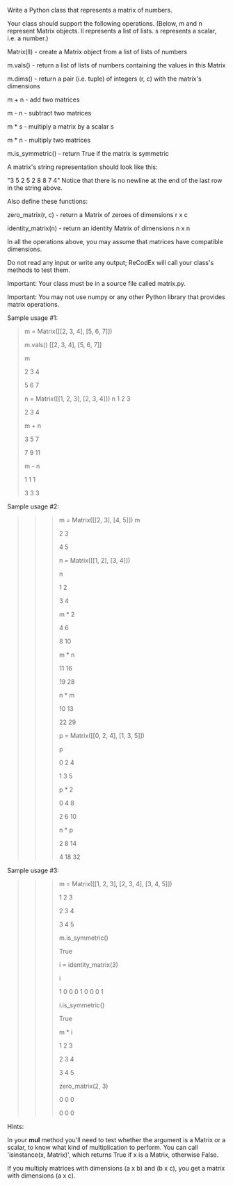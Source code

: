 Write a Python class that represents a matrix of numbers.

Your class should support the following operations. (Below, m and n represent Matrix objects. ll represents a list of lists. s represents a scalar, i.e. a number.)

Matrix(ll) - create a Matrix object from a list of lists of numbers

m.vals() - return a list of lists of numbers containing the values in this Matrix

m.dims() - return a pair (i.e. tuple) of integers (r, c) with the matrix's dimensions

m + n - add two matrices

m - n - subtract two matrices

m * s - multiply a matrix by a scalar s

m * n - multiply two matrices

m.is_symmetric() - return True if the matrix is symmetric

A matrix's string representation should look like this:

"3 5 2
5 2 8
8 7 4"
Notice that there is no newline at the end of the last row in the string above.

Also define these functions:

zero_matrix(r, c) - return a Matrix of zeroes of dimensions r x c

identity_matrix(n) - return an identity Matrix of dimensions n x n

In all the operations above, you may assume that matrices have compatible dimensions.

Do not read any input or write any output; ReCodEx will call your class's methods to test them.

Important: Your class must be in a source file called matrix.py.

Important: You may not use numpy or any other Python library that provides matrix operations.

Sample usage #1:

> m = Matrix([[2, 3, 4], [5, 6, 7]])
>
> m.vals() 
> [[2, 3, 4], [5, 6, 7]]
>
> m
> 
> 2 3 4
> 
> 5 6 7
> 
> n = Matrix([[1, 2, 3], [2, 3, 4]])
> n
> 1 2 3
> 
> 2 3 4
>
> 
> m + n
> 
> 3 5 7
> 
> 7 9 11
>
> 
> m - n
> 
> 1 1 1
> 
> 3 3 3


Sample usage #2:

>>> m = Matrix([[2, 3], [4, 5]])
>>> m
>>>
>>> 
>>> 2 3
>>> 
>>> 4 5
>>> 
>>> n = Matrix([[1, 2], [3, 4]])
>>> 
>>> n
>>>
>>> 
>>> 1 2
>>> 
>>> 3 4
>>> 
>>> m * 2
>>>
>>> 4 6
>>> 
>>> 8 10
>>> 
>>> m * n
>>> 
>>> 11 16
>>> 
>>> 19 28
>>>
>>> 
>>> n * m
>>> 
>>> 10 13
>>> 
>>> 22 29
>>> 
>>> p = Matrix([[0, 2, 4], [1, 3, 5]])
>>> 
>>> p
>>> 
>>> 0 2 4
>>> 
>>> 1 3 5
>>>
>>> 
>>> p * 2
>>> 
>>> 0 4 8
>>> 
>>> 2 6 10
>>>
>>> 
>>> n * p
>>> 
>>> 2 8 14
>>> 
>>> 4 18 32


Sample usage #3:

>>> m = Matrix([[1, 2, 3], [2, 3, 4], [3, 4, 5]])
>>>
>>> 
>>> 1 2 3
>>> 
>>>2 3 4
>>> 
>>>3 4 5
>>>
>>> 
>>> m.is_symmetric()
>>> 
>>>True
>>> 
>>> i = identity_matrix(3)
>>> 
>>> i
>>>
>>> 
>>>1 0 0
>>>0 1 0
>>>0 0 1
>>>
>>> 
>>> i.is_symmetric()
>>> 
>>>True
>>> 
>>> m * i
>>> 
>>>1 2 3
>>> 
>>>2 3 4
>>> 
>>>3 4 5
>>> 
>>> zero_matrix(2, 3)
>>> 
>>>0 0 0
>>> 
>>>0 0 0
>>>

Hints:

In your __mul__ method you'll need to test whether the argument is a Matrix or a scalar, to know what kind of multiplication to perform. You can call 'isinstance(x, Matrix)', which returns True if x is a Matrix, otherwise False.

If you multiply matrices with dimensions (a x b) and (b x c), you get a matrix with dimensions (a x c).

